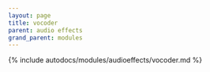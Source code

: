 ```yaml
---
layout: page
title: vocoder
parent: audio effects
grand_parent: modules
---
```


{% include autodocs/modules/audioeffects/vocoder.md %}
